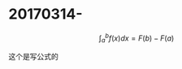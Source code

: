 # 20170314-

 <script src="https://cdn.mathjax.org/mathjax/latest/MathJax.js?config=TeX-AMS-MML_HTMLorMML" type="text/javascript"></script>

$$\int^b_af(x)dx=F(b)-F(a)$$

这个是写公式的
